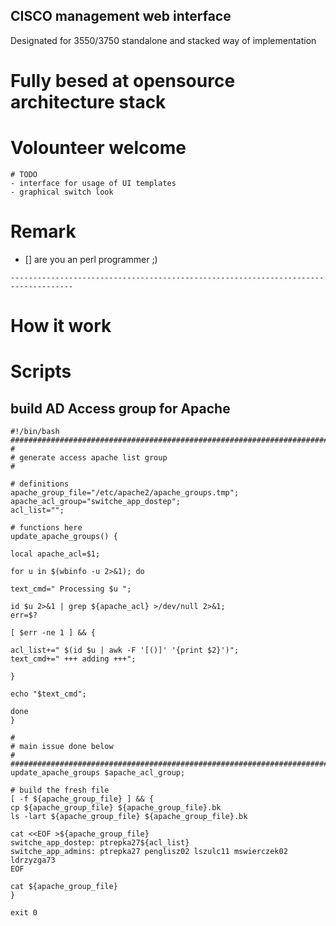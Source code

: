 
## CISCO management web interface

Designated for 3550/3750 standalone and stacked way of implementation


# Fully besed at opensource architecture stack

# Volounteer welcome
```
# TODO
- interface for usage of UI templates
- graphical switch look
```


# Remark

- [] are you an perl programmer ;)

```
------------------------------------------------------------------------------------
```

# How it work

# Scripts

## build AD Access group for Apache

```
#!/bin/bash
##############################################################################################
#
# generate access apache list group
#

# definitions
apache_group_file="/etc/apache2/apache_groups.tmp";
apache_acl_group="switche_app_dostep";
acl_list="";

# functions here
update_apache_groups() {

local apache_acl=$1;

for u in $(wbinfo -u 2>&1); do

text_cmd=" Processing $u ";

id $u 2>&1 | grep ${apache_acl} >/dev/null 2>&1;
err=$?

[ $err -ne 1 ] && {

acl_list+=" $(id $u | awk -F '[()]' '{print $2}')";
text_cmd+=" +++ adding +++";

}

echo "$text_cmd";

done
}

#
# main issue done below
#
##############################################################################################
update_apache_groups $apache_acl_group;

# build the fresh file
[ -f ${apache_group_file} ] && {
cp ${apache_group_file} ${apache_group_file}.bk
ls -lart ${apache_group_file} ${apache_group_file}.bk

cat <<EOF >${apache_group_file}
switche_app_dostep: ptrepka27${acl_list}
switche_app_admins: ptrepka27 penglisz02 lszulc11 mswierczek02 ldrzyzga73
EOF

cat ${apache_group_file}
}

exit 0
```
